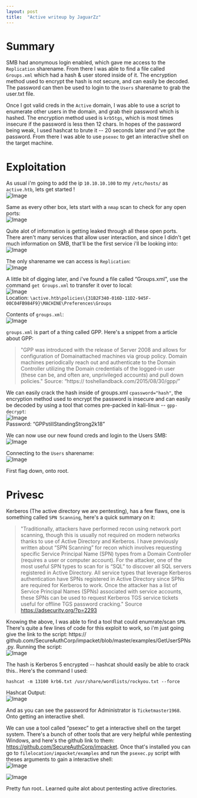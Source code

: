 ```yaml
---
layout: post
title:  "Active writeup by JaguarZz"
---
```


# Summary
SMB had anonymous login enabled, which gave me access to the `Replication`
sharename. From there I was able to find a file called `Groups.xml` which had a hash & user
stored inside of it. The encryption method used to encrypt the hash is not secure, and can
easily be decoded. The password can then be used to login to the `Users` sharename to
grab the user.txt file. 

Once I got valid creds in the `Active` domain, I was able to use a script to
enumerate other users in the domain, and grab their password which is hashed. The
encryption method used is `krb5tgs`, which is most times insecure if the password is less then 12 chars.
In hopes of the password being weak, I used hashcat to brute it -- 20 seconds later and I've
got the password. From there I was able to use `psexec` to get an interactive shell on the
target machine.

# Exploitation
As usual i'm going to add the ip `10.10.10.100` to my `/etc/hosts/` as `active.htb`, lets get
started !  
![Image](/assets/active/active.ctb-000.png)  

Same as every other box, lets start with a `nmap` scan to check for any open ports:  
![Image](/assets/active/active.ctb-001.png)  

Quite alot of information is getting leaked through all these open ports. There aren't many
services that allow user interaction, and since I didn't get much information on SMB, that'll be the first service i'll be looking into:
![Image](/assets/active/active.ctb-002.png)  

The only sharename we can access is `Replication`:  
![Image](/assets/active/active.ctb-003.png)  

A little bit of digging later, and i've found a file called “Groups.xml", use the command `get
Groups.xml` to transfer it over to local:  
![Image](/assets/active/active.ctb-004.png)  
Location:
`\active.htb\policies\{31B2F340-016D-11D2-945F-00C04FB984F9}\MACHINE\Preferences\Groups`

Contents of `groups.xml`:  
![Image](/assets/active/active.ctb-005.png)  

`groups.xml` is part of a thing called GPP. Here's a snippet from a article about GPP:
>"GPP was introduced with the release of Server 2008 and allows for configuration of Domainattached machines via group policy. Domain machines periodically reach out and
authenticate to the Domain Controller utilizing the Domain credentials of the logged-in user
(these can be, and often are, unprivileged accounts) and pull down policies." Source: “https://
toshellandback.com/2015/08/30/gpp/”

We can easily crack the hash inside of groups.xml `cpassword="hash"`, the encryption
method used to encrypt the password is insecure and can easily be decoded by using a tool
that comes pre-packed in kali-linux -- `gpp-decrypt`:  
![Image](/assets/active/active.ctb-006.png)  
Password: “GPPstillStandingStrong2k18”

We can now use our new found creds and login to the Users SMB:  
![Image](/assets/active/active.ctb-007.png)  

Connecting to the `Users` sharename:  
![Image](/assets/active/active.ctb-008.png)  

First flag down, onto root.

# Privesc
Kerberos (The active directory we are pentesting), has a few flaws, one is something called
`SPN Scanning`, here's a quick summary on it:
>"Traditionally, attackers have performed recon using network port scanning, though this is
usually not required on modern networks thanks to use of Active Directory and Kerberos. I
have previously written about “SPN Scanning” for recon which involves requesting specific
Service Principal Name (SPN) types from a Domain Controller (requires a user or computer
account). For the attacker, one of the most useful SPN types to scan for is “SQL” to discover all SQL servers registered in Active Directory. All service types that leverage Kerberos
authentication have SPNs registered in Active Directory since SPNs are required for Kerberos
to work. Once the attacker has a list of Service Principal Names (SPNs) associated with service
accounts, these SPNs can be used to request Kerberos TGS service tickets useful for offline
TGS password cracking." Source https://adsecurity.org/?p=2293

Knowing the above, I was able to find a tool that could enumrate/scan `SPN`. There's quite a
few lines of code for this exploit to work, so i'm just going give the link to the script: https://
github.com/SecureAuthCorp/impacket/blob/master/examples/GetUserSPNs.py.
Running the script:  
![Image](/assets/active/active.ctb-009.png)  

The hash is Kerberos 5 encrypted -- hashcat should easily be able to crack this.. Here's the
command I used:
```
hashcat -m 13100 krb6.txt /usr/share/wordlists/rockyou.txt --force
```
Hashcat Output:  
![Image](/assets/active/active.ctb-010.png)  

And as you can see the password for Administrator is `Ticketmaster1968`. Onto getting an
interactive shell.

We can use a tool called “psexec” to get a interactive shell on the target system. There's a
bunch of other tools that are very helpful while pentesting Windows, and here's the github link
to them: https://github.com/SecureAuthCorp/impacket. Once that's installed you can go to
`filelocation/impacket/examples` and run the `psexec.py` script with theses arguments to
gain a interactive shell:  
![Image](/assets/active/active.ctb-011.png)  

![Image](/assets/active/active.ctb-012.png)  

Pretty fun root.. Learned quite alot about pentesting active directories.
